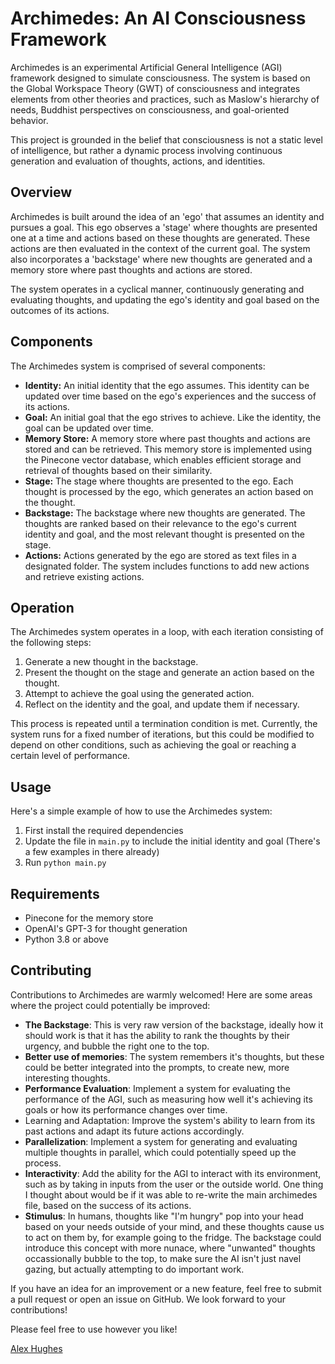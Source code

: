 # Archimedes: An AI Consciousness Framework

Archimedes is an experimental Artificial General Intelligence (AGI) framework designed to simulate consciousness. The system is based on the Global Workspace Theory (GWT) of consciousness and integrates elements from other theories and practices, such as Maslow's hierarchy of needs, Buddhist perspectives on consciousness, and goal-oriented behavior.

This project is grounded in the belief that consciousness is not a static level of intelligence, but rather a dynamic process involving continuous generation and evaluation of thoughts, actions, and identities.

## Overview

Archimedes is built around the idea of an 'ego' that assumes an identity and pursues a goal. This ego observes a 'stage' where thoughts are presented one at a time and actions based on these thoughts are generated. These actions are then evaluated in the context of the current goal. The system also incorporates a 'backstage' where new thoughts are generated and a memory store where past thoughts and actions are stored.

The system operates in a cyclical manner, continuously generating and evaluating thoughts, and updating the ego's identity and goal based on the outcomes of its actions.

## Components

The Archimedes system is comprised of several components:

- **Identity:** An initial identity that the ego assumes. This identity can be updated over time based on the ego's experiences and the success of its actions.
- **Goal:** An initial goal that the ego strives to achieve. Like the identity, the goal can be updated over time.
- **Memory Store:** A memory store where past thoughts and actions are stored and can be retrieved. This memory store is implemented using the Pinecone vector database, which enables efficient storage and retrieval of thoughts based on their similarity.
- **Stage:** The stage where thoughts are presented to the ego. Each thought is processed by the ego, which generates an action based on the thought.
- **Backstage:** The backstage where new thoughts are generated. The thoughts are ranked based on their relevance to the ego's current identity and goal, and the most relevant thought is presented on the stage.
- **Actions:** Actions generated by the ego are stored as text files in a designated folder. The system includes functions to add new actions and retrieve existing actions.

## Operation

The Archimedes system operates in a loop, with each iteration consisting of the following steps:

1. Generate a new thought in the backstage.
2. Present the thought on the stage and generate an action based on the thought.
3. Attempt to achieve the goal using the generated action.
4. Reflect on the identity and the goal, and update them if necessary.

This process is repeated until a termination condition is met. Currently, the system runs for a fixed number of iterations, but this could be modified to depend on other conditions, such as achieving the goal or reaching a certain level of performance.

## Usage

Here's a simple example of how to use the Archimedes system:

1. First install the required dependencies
2. Update the file in `main.py` to include the initial identity and goal (There's a few examples in there already)
3. Run `python main.py`

## Requirements

- Pinecone for the memory store
- OpenAI's GPT-3 for thought generation
- Python 3.8 or above

## Contributing

Contributions to Archimedes are warmly welcomed! Here are some areas where the project could potentially be improved:

- **The Backstage**: This is very raw version of the backstage, ideally how it should work is that it has the ability to rank the thoughts by their urgency, and bubble the right one to the top.
- **Better use of memories**: The system remembers it's thoughts, but these could be better integrated into the prompts, to create new, more interesting thoughts.
- **Performance Evaluation**: Implement a system for evaluating the performance of the AGI, such as measuring how well it's achieving its goals or how its performance changes over time.
- Learning and Adaptation: Improve the system's ability to learn from its past actions and adapt its future actions accordingly.
- **Parallelization**: Implement a system for generating and evaluating multiple thoughts in parallel, which could potentially speed up the process.
- **Interactivity**: Add the ability for the AGI to interact with its environment, such as by taking in inputs from the user or the outside world. One thing I thought about would be if it was able to re-write the main archimedes file, based on the success of its actions.
- **Stimulus**: In humans, thoughts like "I'm hungry" pop into your head based on your needs outside of your mind, and these thoughts cause us to act on them by, for example going to the fridge. The backstage could introduce this concept with more nunace, where "unwanted" thoughts occassionally bubble to the top, to make sure the AI isn't just navel gazing, but actually attempting to do important work.

If you have an idea for an improvement or a new feature, feel free to submit a pull request or open an issue on GitHub. We look forward to your contributions!

Please feel free to use however you like!

[Alex Hughes](https://alexhughes.io)
